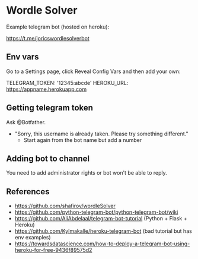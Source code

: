 # Wordle Solver

Example telegram bot (hosted on heroku):

https://t.me/joricswordlesolverbot

## Env vars

Go to a Settings page, click Reveal Config Vars and then add your own:

TELEGRAM_TOKEN: '12345:abcde'
HEROKU_URL: https://appname.herokuapp.com

## Getting telegram token

Ask @Botfather.

* "Sorry, this username is already taken. Please try something different."
	* Start again from the bot name but add a number

## Adding bot to channel

You need to add administrator rights or bot won't be able to reply.

## References

* https://github.com/shafirov/wordleSolver
* https://github.com/python-telegram-bot/python-telegram-bot/wiki
* https://github.com/AliAbdelaal/telegram-bot-tutorial (Python + Flask + Heroku)
* https://github.com/Kylmakalle/heroku-telegram-bot (bad tutorial but has env examples)
* https://towardsdatascience.com/how-to-deploy-a-telegram-bot-using-heroku-for-free-9436f89575d2


